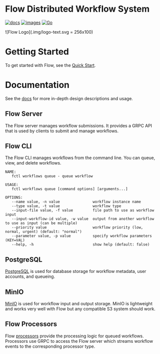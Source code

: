 # Flow Distributed Workflow System

[![docs](https://img.shields.io/badge/flow-documentation-blue)](https://flow.ehazlett.dev/docs/start/intro) [![images](https://img.shields.io/badge/docker-oci%20images-9cf)](https://hub.docker.com/search?q=ehazlett%2Fflow) [![Go](https://img.shields.io/badge/Go-reference-green)](https://pkg.go.dev/github.com/ehazlett/flow)

![Flow Logo](.img/logo-text.svg = 256x100)

# Getting Started
To get started with Flow, see the [Quick Start](https://flow.ehazlett.dev/docs/start/quick-start).

# Documentation
See the [docs](https://flow.ehazlett.dev/docs/start/intro) for more in-depth design descriptions
and usage.

## Flow Server
The Flow server manages workflow submissions. It provides a GRPC API that is used by clients
to submit and manage workflows.

## Flow CLI
The Flow CLI manages workflows from the command line. You can queue, view, and delete workflows.

```
NAME:
   fctl workflows queue - queue workflow

USAGE:
   fctl workflows queue [command options] [arguments...]

OPTIONS:
   --name value, -n value               workflow instance name
   --type value, -t value               workflow type
   --input-file value, -f value         file path to use as workflow input
   --input-workflow-id value, -w value  output from another workflow to use as input (can be multiple)
   --priority value                     workflow priority (low, normal, urgent) (default: "normal")
   --parameter value, -p value          specify workflow parameters (KEY=VAL)
   --help, -h                           show help (default: false)

```

## PostgreSQL
[PostgreSQL](https://www.postgresql.org) is used for database storage for workflow metadata, user accounts, and queueing.

## MinIO
[MinIO](https://min.io/) is used for workflow input and output storage.  MinIO is lightweight
and works very well with Flow but any compatible S3 system should work.

## Flow Processors
Flow [processors](https://flow.ehazlett.dev/docs/concepts/processors/) provide the processing logic for queued workflows. Processors use GRPC to access the
Flow server which streams workflow events to the corresponding processor type.
